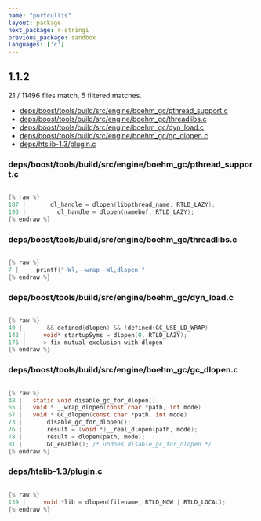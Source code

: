 ```yaml
---
name: "portcullis"
layout: package
next_package: r-stringi
previous_package: sandbox
languages: ['c']
---
```

## 1.1.2
21 / 11496 files match, 5 filtered matches.

 - [deps/boost/tools/build/src/engine/boehm_gc/pthread_support.c](#depsboosttoolsbuildsrcengineboehm_gcpthread_supportc)
 - [deps/boost/tools/build/src/engine/boehm_gc/threadlibs.c](#depsboosttoolsbuildsrcengineboehm_gcthreadlibsc)
 - [deps/boost/tools/build/src/engine/boehm_gc/dyn_load.c](#depsboosttoolsbuildsrcengineboehm_gcdyn_loadc)
 - [deps/boost/tools/build/src/engine/boehm_gc/gc_dlopen.c](#depsboosttoolsbuildsrcengineboehm_gcgc_dlopenc)
 - [deps/htslib-1.3/plugin.c](#depshtslib-13pluginc)

### deps/boost/tools/build/src/engine/boehm_gc/pthread_support.c

```c

{% raw %}
187 |       dl_handle = dlopen(libpthread_name, RTLD_LAZY);
193 |         dl_handle = dlopen(namebuf, RTLD_LAZY);
{% endraw %}

```
### deps/boost/tools/build/src/engine/boehm_gc/threadlibs.c

```c

{% raw %}
7 | 	printf("-Wl,--wrap -Wl,dlopen "
{% endraw %}

```
### deps/boost/tools/build/src/engine/boehm_gc/dyn_load.c

```c

{% raw %}
40 |       && defined(dlopen) && !defined(GC_USE_LD_WRAP)
142 | 	  void* startupSyms = dlopen(0, RTLD_LAZY);
176 | 	--> fix mutual exclusion with dlopen
{% endraw %}

```
### deps/boost/tools/build/src/engine/boehm_gc/gc_dlopen.c

```c

{% raw %}
48 |   static void disable_gc_for_dlopen()
65 |   void * __wrap_dlopen(const char *path, int mode)
67 |   void * GC_dlopen(const char *path, int mode)
73 |       disable_gc_for_dlopen();
76 |       result = (void *)__real_dlopen(path, mode);
78 |       result = dlopen(path, mode);
81 |       GC_enable(); /* undoes disable_gc_for_dlopen */
{% endraw %}

```
### deps/htslib-1.3/plugin.c

```c

{% raw %}
139 |     void *lib = dlopen(filename, RTLD_NOW | RTLD_LOCAL);
{% endraw %}

```